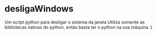 # desligaWindows
Um script python para desligar o sistema da janela
Utiliza somente as bibliotecas nativas do python, então basta ter o python na sua máquina :)
